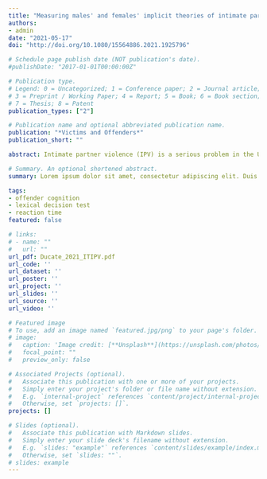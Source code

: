 ```yaml
---
title: "Measuring males' and females' implicit theories of intimate partner violence: An exploratory study"
authors:
- admin
date: "2021-05-17"
doi: "http://doi.org/10.1080/15564886.2021.1925796"

# Schedule page publish date (NOT publication's date).
#publishDate: "2017-01-01T00:00:00Z"

# Publication type.
# Legend: 0 = Uncategorized; 1 = Conference paper; 2 = Journal article;
# 3 = Preprint / Working Paper; 4 = Report; 5 = Book; 6 = Book section;
# 7 = Thesis; 8 = Patent
publication_types: ["2"]

# Publication name and optional abbreviated publication name.
publication: "*Victims and Offenders*"
publication_short: ""

abstract: Intimate partner violence (IPV) is a serious problem in the United States. The present study investigates whether a subset of unconscious cognitions known as implicit theories contribute to IPV. Thirty-three male and female university students completed a lexical decision task (LDT), which uses reaction times to gauge the degree of support for statements related to IPV. Findings indicated that IPV perpetrators held some implicit theories more strongly than non-perpetrators. Implications for treatment and research are discussed, as is the value of using tools like the LDT to measure otherwise elusive cognitive structures supporting deviant behavior.

# Summary. An optional shortened abstract.
summary: Lorem ipsum dolor sit amet, consectetur adipiscing elit. Duis posuere tellus ac convallis placerat. Proin tincidunt magna sed ex sollicitudin condimentum.

tags:
- offender cognition
- lexical decision test
- reaction time
featured: false

# links:
# - name: ""
#   url: ""
url_pdf: Ducate_2021_ITIPV.pdf
url_code: ''
url_dataset: ''
url_poster: ''
url_project: ''
url_slides: ''
url_source: ''
url_video: ''

# Featured image
# To use, add an image named `featured.jpg/png` to your page's folder. 
# image:
#   caption: 'Image credit: [**Unsplash**](https://unsplash.com/photos/jdD8gXaTZsc)'
#   focal_point: ""
#   preview_only: false

# Associated Projects (optional).
#   Associate this publication with one or more of your projects.
#   Simply enter your project's folder or file name without extension.
#   E.g. `internal-project` references `content/project/internal-project/index.md`.
#   Otherwise, set `projects: []`.
projects: []

# Slides (optional).
#   Associate this publication with Markdown slides.
#   Simply enter your slide deck's filename without extension.
#   E.g. `slides: "example"` references `content/slides/example/index.md`.
#   Otherwise, set `slides: ""`.
# slides: example
---
```


